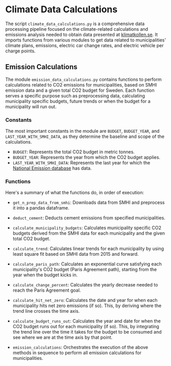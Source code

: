 # Climate Data Calculations

The script `climate_data_calculations.py` is a comprehensive data processing pipeline focused on the climate-related calculations and emissions analysis needed to obtain data presented at [klimatkollen.se](https://www.klimatkollen.se/). It imports functions from various modules to get data related to municipalities' climate plans, emissions, electric car change rates, and electric vehicle per charge points.

## Emission Calculations 

The module `emission_data_calculations.py` contains functions to perform calculations related to CO2 emissions for municipalities, based on SMHI emission data and a given total CO2 budget for Sweden. Each function serves a specific purpose such as preprocessing data, calculating municipality specific budgets, future trends or when the budget for a municipality will run out.

### Constants 

The most important constants in the module are `BUDGET`, `BUDGET_YEAR`, and `LAST_YEAR_WITH_SMHI_DATA`, as they determine the baseline and scope of the calculations.

* `BUDGET`: Represents the total CO2 budget in metric tonnes.
* `BUDGET_YEAR`: Represents the year from which the CO2 budget applies.
* `LAST_YEAR_WITH_SMHI_DATA`: Represents the last year for which the [National Emission database](https://nationellaemissionsdatabasen.smhi.se/) has data.

### Functions

Here's a summary of what the functions do, in order of execution:

* `get_n_prep_data_from_smhi`: Downloads data from SMHI and preprocess it into a pandas dataframe.
* `deduct_cement`: Deducts cement emissions from specified municipalities.
* `calculate_municipality_budgets`: Calculates municipality specific CO2 budgets derived from the SMHI data for each municipality and the given total CO2 budget.
* `calculate_trend`: Calculates linear trends for each municipality by using least square fit based on SMHI data from 2015 and forward.
* `calculate_paris_path`: Calculates an exponential curve satisfying each municipality's CO2 budget (Paris Agreement path), starting from the year when the budget kicks in.
* `calculate_change_percent`: Calculates the yearly decrease needed to reach the Paris Agreement goal.
* `calculate_hit_net_zero`: Calculates the date and year for when each municipality hits net zero emissions (if so). This, by deriving where the trend line crosses the time axis.

* `calculate_budget_runs_out`: Calculates the year and date for when the CO2 budget runs out for each municipality (if so). This, by integrating the trend line over the time it takes for the budget to be consumed and see where we are at the time axis by that point.

* `emission_calculations`: Orchestrates the execution of the above methods in sequence to perform all emission calculations for municipalities.




